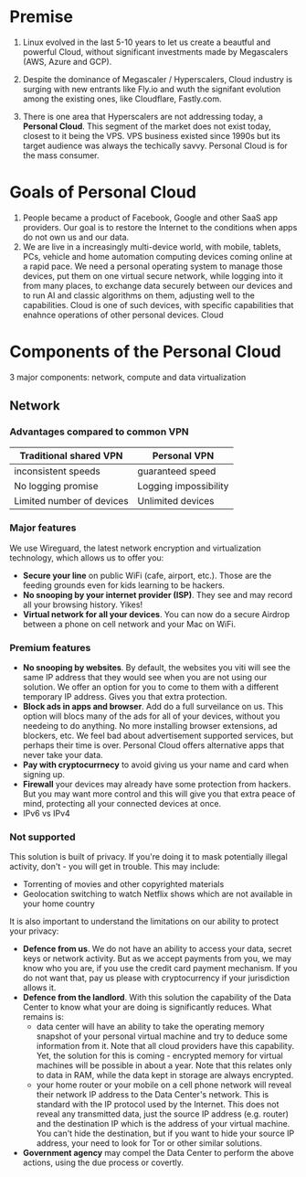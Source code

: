 # Premise

1. Linux evolved in the last 5-10 years to let us create a beautful and powerful Cloud, without significant investments made by Megascalers (AWS, Azure and GCP).

1. Despite the dominance of Megascaler / Hyperscalers, Cloud industry is surging with new entrants like Fly.io and wuth the signifant evolution among the existing ones, like Cloudflare, Fastly.com.

1. There is one area that Hyperscalers are not addressing today, a **Personal Cloud**. 
This segment of the market does not exist today, closest to it being the VPS. VPS business existed since 1990s but its target audience was always the techically savvy. Personal Cloud is for the mass consumer.

# Goals of Personal Cloud
1. People became a product of Facebook, Google and other SaaS app providers. Our goal is to restore the Internet to the conditions when apps do not own us and our data. 
2. We are live in a increasingly multi-device world, with mobile, tablets, PCs, vehicle and home automation computing devices coming online at a rapid pace. We need a personal operating system to manage those devices, put them on one virtual secure network, while logging into it from many places, to exchange data securely between our devices and to run AI and classic algorithms on them, adjusting well to the capabilities. Cloud is one of such devices, with specific capabilities that enahnce operations of other personal devices. Cloud 

# Components of the Personal Cloud
3 major components: network, compute and data virtualization

## Network

### Advantages compared to common VPN

| Traditional shared VPN | Personal VPN |
| --- | --- |
| inconsistent speeds | guaranteed speed |
| No logging promise  | Logging impossibility |
| Limited number of devices | Unlimited devices |

### Major features

We use Wireguard, the latest network encryption and virtualization technology, which allows us to offer you:

- **Secure your line** on public WiFi (cafe, airport, etc.). Those are the feeding grounds even for kids learning to be hackers.
- **No snooping by your internet provider (ISP)**. They see and may record all your browsing history. Yikes!
- **Virtual network for all your devices**. You can now do a secure Airdrop between a phone on cell network and your Mac on WiFi.

### Premium features

- **No snooping by websites**. By default, the websites you viti will see the same IP address that they would see when you are not using our solution. We offer an option for you to come to them with a different temporary IP address. Gives you that extra protection.
- **Block ads in apps and browser**. Add do a full surveilance on us. This option will blocs many of the ads for all of your devices, without you needeing to do anything. No more installing browser extensions, ad blockers, etc. We feel bad about advertisement supported services, but perhaps their time is over. Personal Cloud offers alternative apps that never take your data.
- **Pay with cryptocurrnecy** to avoid giving us your name and card when signing up.
- **Firewall** your devices may already have some protection from hackers. But you may want more control and this will give you that extra peace of mind, protecting all your connected devices at once.
- IPv6 vs IPv4

### Not supported
This solution is built of privacy. If you're doing it to mask potentially illegal activity, don't - you will get in trouble. This may include:

- Torrenting of movies and other copyrighted materials
- Geolocation switching to watch Netflix shows which are not available in your home country

It is also important to understand the limitations on our ability to protect your privacy:

- **Defence from us**. We do not have an ability to access your data, secret keys or network activity. But as we accept payments from you, we may know who you are, if you use the credit card payment mechanism. If you do not want that, pay us please with cryptocurrency if your jurisdiction allows it.
- **Defence from the landlord**. With this solution the capability of the Data Center to know what your are doing is significantly reduces. What remains is:
    - data center will have an ability to take the operating memory snapshot of your personal virtual machine and try to deduce some information from it. Note that all cloud providers have this capability. Yet, the solution for this is coming - encrypted memory for virtual machines will be possible in about a year. Note that this relates only to data in RAM, while the data kept in storage are always encrypted.
    - your home router or your mobile on a cell phone network will reveal their network IP address to the Data Center's network. This is standard with the IP protocol used by the Internet. This does not reveal any transmitted data, just the source IP address (e.g. router) and the destination IP which is the address of your virtual machine. You can't hide the destination, but if you want to hide your source IP address, your need to look for Tor or other similar solutions. 
- **Government agency** may compel the Data Center to perform the above actions, using the due process or covertly.


